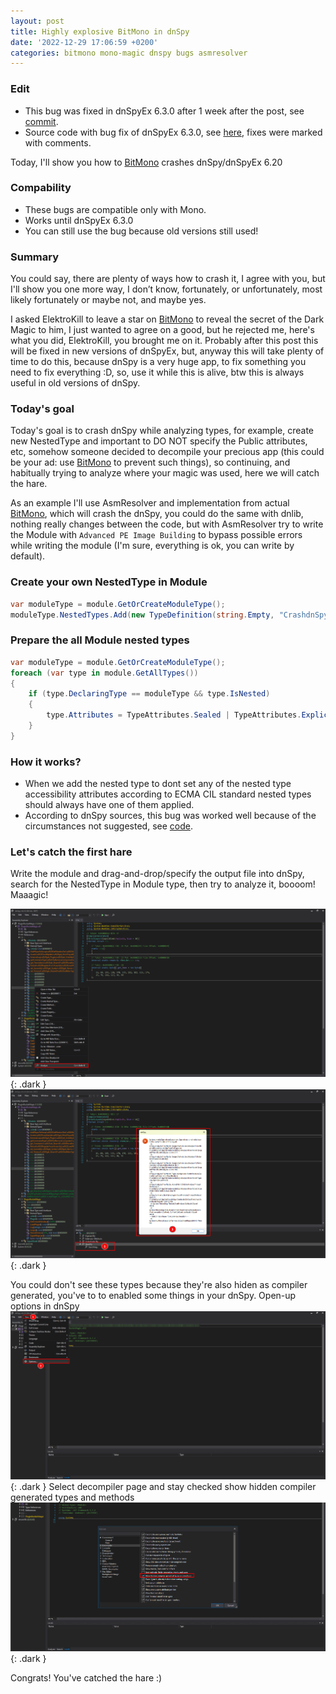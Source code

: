 ```yaml
---
layout: post
title: Highly explosive BitMono in dnSpy
date: '2022-12-29 17:06:59 +0200'
categories: bitmono mono-magic dnspy bugs asmresolver
---
```


### Edit
* This bug was fixed in dnSpyEx 6.3.0 after 1 week after the post, see [commit](https://github.com/dnSpyEx/dnSpy/commit/d58b75265fbd0a767668b5e485219d0faba01dcd).
* Source code with bug fix of dnSpyEx 6.3.0, see [here](https://github.com/dnSpyEx/dnSpy/blob/d58b75265fbd0a767668b5e485219d0faba01dcd/Extensions/dnSpy.Analyzer/TreeNodes/ScopedWhereUsedAnalyzer.cs#L187), fixes were marked with comments.

Today, I'll show you how to [BitMono](https://github.com/sunnamed434/BitMono) crashes dnSpy/dnSpyEx 6.20

### Compability
* These bugs are compatible only with Mono.
* Works until dnSpyEx 6.3.0
* You can still use the bug because old versions still used!

### Summary
You could say, there are plenty of ways how to crash it, I agree with you, but I'll show you one more way, I don’t know, fortunately, or unfortunately, most likely fortunately or maybe not, and maybe yes.

I asked ElektroKill to leave a star on [BitMono](https://github.com/sunnamed434/BitMono) to reveal the secret of the Dark Magic to him, I just wanted to agree on a good, but he rejected me, here's what you did, ElektroKill, you brought me on it. Probably after this post this will be fixed in new versions of dnSpyEx, but, anyway this will take plenty of time to do this, because dnSpy is a very huge app, to fix something you need to fix everything :D, so, use it while this is alive, btw this is always useful in old versions of dnSpy.

### Today's goal
Today's goal is to crash dnSpy while analyzing types, for example, create new NestedType and important to DO NOT specify the Public attributes, etc, somehow someone decided to decompile your precious app (this could be your ad: use [BitMono](https://github.com/sunnamed434/BitMono) to prevent such things), so continuing, and habitually trying to analyze where your magic was used, here we will catch the hare.

As an example I'll use AsmResolver and implementation from actual [BitMono](https://github.com/sunnamed434/BitMono), which will crash the dnSpy, you could do the same with dnlib, nothing really changes between the code, but with AsmResolver try to write the Module with `Advanced PE Image Building` to bypass possible errors while writing the module (I'm sure, everything is ok, you can write by default).
### Create your own NestedType in Module
```csharp
var moduleType = module.GetOrCreateModuleType();
moduleType.NestedTypes.Add(new TypeDefinition(string.Empty, "CrashdnSpy", TypeAttributes.Sealed | TypeAttributes.ExplicitLayout));
```

### Prepare the all Module nested types
```csharp
var moduleType = module.GetOrCreateModuleType();
foreach (var type in module.GetAllTypes())
{
    if (type.DeclaringType == moduleType && type.IsNested)
    {
        type.Attributes = TypeAttributes.Sealed | TypeAttributes.ExplicitLayout;
    }
}
```

### How it works?
* When we add the nested type to dont set any of the nested type accessibility attributes according to ECMA CIL standard nested types should always have one of them applied.
* According to dnSpy sources, this bug was worked well because of the circumstances not suggested, see [code](https://github.com/dnSpyEx/dnSpy/blob/c011dc0c13a1a5c893a30dec1a3766176639a178/Extensions/dnSpy.Analyzer/TreeNodes/ScopedWhereUsedAnalyzer.cs#L187).

### Let's catch the first hare
Write the module and drag-and-drop/specify the output file into dnSpy, search for the NestedType in Module type, then try to analyze it, boooom! Maaagic!

![Select type and analyze](/assets/images/highly-explosive-bitmono-in-dnspy/analyze.dark.png){: .dark }
![Select analyzation drop-down method](/assets/images/highly-explosive-bitmono-in-dnspy/crash.dark.png){: .dark }

You could don't see these types because they're also hiden as compiler generated, you've to to enabled some things in your dnSpy.
Open-up options in dnSpy
![open-options](/assets/images/highly-explosive-bitmono-in-dnspy/open-options.dark.png){: .dark }
Select decompiler page and stay checked show hidden compiler generated types and methods
![show-hiden-things](/assets/images/highly-explosive-bitmono-in-dnspy/show-hiden-things.dark.png){: .dark }

Congrats! You've catched the hare :)